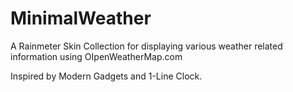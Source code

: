 # MinimalWeather
A Rainmeter Skin Collection for displaying various weather related information using OIpenWeatherMap.com

Inspired by Modern Gadgets and 1-Line Clock.
